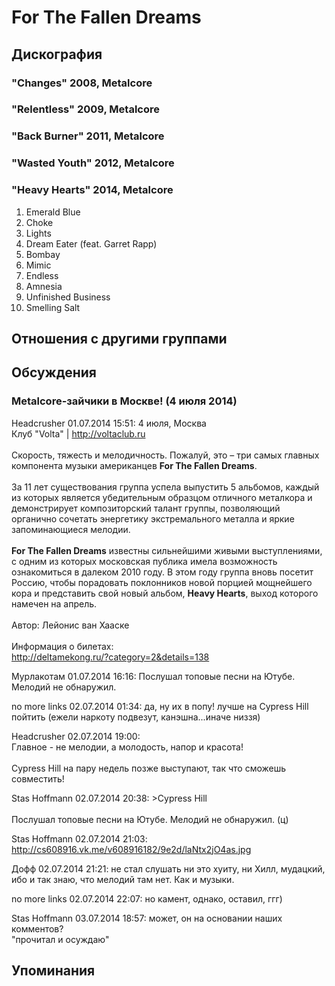 # For The Fallen Dreams



## Дискография

### "Changes" 2008, Metalcore



### "Relentless" 2009, Metalcore



### "Back Burner" 2011, Metalcore



### "Wasted Youth" 2012, Metalcore



### "Heavy Hearts" 2014, Metalcore

01. Emerald Blue
02. Choke
03. Lights
04. Dream Eater (feat. Garret Rapp)
05. Bombay
06. Mimic
07. Endless
08. Amnesia
09. Unfinished Business
10. Smelling Salt


## Отношения с другими группами


## Обсуждения

### Metalcore-зайчики в Москве! (4 июля 2014)

Headcrusher 01.07.2014 15:51:
4 июля, Москва<BR>Клуб "Volta" | <A HREF="http://voltaclub.ru" TARGET="_blank">http://voltaclub.ru</A><BR><BR>Скорость, тяжесть и мелодичность. Пожалуй, это – три самых главных компонента музыки американцев <B>For The Fallen Dreams</B>.<BR><BR>За 11 лет существования группа успела выпустить 5 альбомов, каждый из которых является убедительным образцом отличного металкора и демонстрирует композиторский талант группы, позволяющий органично сочетать энергетику экстремального металла и яркие запоминающиеся мелодии.<BR><BR><B>For The Fallen Dreams</B> известны сильнейшими живыми выступлениями, с одним из которых московская публика имела возможность ознакомиться в далеком 2010 году. В этом году группа вновь посетит Россию, чтобы порадовать поклонников новой порцией мощнейшего кора и представить свой новый альбом, <B>Heavy Hearts</B>, выход которого намечен на апрель.<BR><BR>Автор: Лейонис ван Хааске<BR><BR>Информация о билетах:<BR><A HREF="http://deltamekong.ru/?category=2&details=138" TARGET="_blank">http://deltamekong.ru/?category=2&details=138</A>

Муpлакотам 01.07.2014 16:16:
Послушал топовые песни на Ютубе. Мелодий не обнаружил.

no more links 02.07.2014 01:34:
да, ну их в попу! лучше на Cypress Hill пойтить (ежели наркоту подвезут, канэшна...иначе низзя)

Headcrusher 02.07.2014 19:00:
<BR>Главное - не мелодии, а молодость, напор и красота!<BR><BR>Cypress Hill на пару недель позже выступают, так что сможешь совместить!<BR>

Stas Hoffmann 02.07.2014 20:38:
&gt;Cypress Hill <BR><BR>Послушал топовые песни на Ютубе. Мелодий не обнаружил. (ц)

Stas Hoffmann 02.07.2014 21:03:
<A HREF="http://cs608916.vk.me/v608916182/9e2d/laNtx2jO4as.jpg" TARGET="_blank">http://cs608916.vk.me/v608916182/9e2d/laNtx2jO4as.jpg</A>

Дофф 02.07.2014 21:21:
не стал слушать ни это хуиту, ни Хилл, мудацкий, ибо и так знаю, что мелодий там нет. Как и музыки.

no more links 02.07.2014 22:07:
но камент, однако, оставил, ггг) 

Stas Hoffmann 03.07.2014 18:57:
может, он на основании наших комментов?<BR>"прочитал и осуждаю"



## Упоминания

